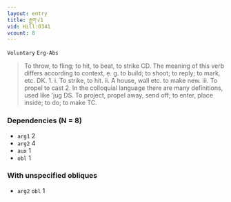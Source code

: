 ```yaml
---
layout: entry
title: རྒྱག་√1
vid: Hill:0341
vcount: 8
---
```

`Voluntary` `Erg-Abs`
> To throw, to fling; to hit, to beat, to strike CD\.
 The meaning of this verb differs according to context, e\.
g\.
 to build; to shoot; to reply; to mark, etc\.
 DK\.
1\.
 i\.
 To strike, to hit\.
 ii\.
 A house, wall etc\.
 to make new\.
 iii\.
 To propel to cast 2\.
 In the colloquial language there are many definitions, used like 'jug DS\.
To project, propel away, send off; to enter, place inside; to do; to make TC\.

### Dependencies (N = 8)
* `arg1` 2
* `arg2` 4
* `aux` 1
* `obl` 1


### With unspecified obliques
* `arg2` `obl` 1
